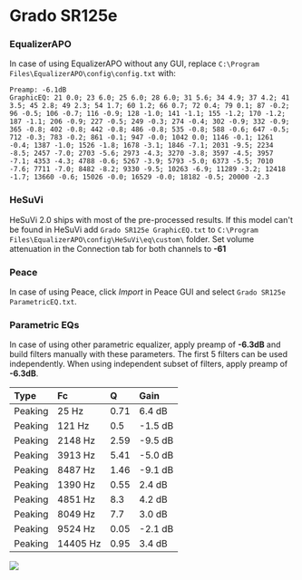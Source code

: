 # Grado SR125e

### EqualizerAPO
In case of using EqualizerAPO without any GUI, replace `C:\Program Files\EqualizerAPO\config\config.txt`
with:
```
Preamp: -6.1dB
GraphicEQ: 21 0.0; 23 6.0; 25 6.0; 28 6.0; 31 5.6; 34 4.9; 37 4.2; 41 3.5; 45 2.8; 49 2.3; 54 1.7; 60 1.2; 66 0.7; 72 0.4; 79 0.1; 87 -0.2; 96 -0.5; 106 -0.7; 116 -0.9; 128 -1.0; 141 -1.1; 155 -1.2; 170 -1.2; 187 -1.1; 206 -0.9; 227 -0.5; 249 -0.3; 274 -0.4; 302 -0.9; 332 -0.9; 365 -0.8; 402 -0.8; 442 -0.8; 486 -0.8; 535 -0.8; 588 -0.6; 647 -0.5; 712 -0.3; 783 -0.2; 861 -0.1; 947 -0.0; 1042 0.0; 1146 -0.1; 1261 -0.4; 1387 -1.0; 1526 -1.8; 1678 -3.1; 1846 -7.1; 2031 -9.5; 2234 -8.5; 2457 -7.0; 2703 -5.6; 2973 -4.3; 3270 -3.8; 3597 -4.5; 3957 -7.1; 4353 -4.3; 4788 -0.6; 5267 -3.9; 5793 -5.0; 6373 -5.5; 7010 -7.6; 7711 -7.0; 8482 -8.2; 9330 -9.5; 10263 -6.9; 11289 -3.2; 12418 -1.7; 13660 -0.6; 15026 -0.0; 16529 -0.0; 18182 -0.5; 20000 -2.3
```

### HeSuVi
HeSuVi 2.0 ships with most of the pre-processed results. If this model can't be found in HeSuVi add
`Grado SR125e GraphicEQ.txt` to `C:\Program Files\EqualizerAPO\config\HeSuVi\eq\custom\` folder.
Set volume attenuation in the Connection tab for both channels to **-61**

### Peace
In case of using Peace, click *Import* in Peace GUI and select `Grado SR125e ParametricEQ.txt`.

### Parametric EQs
In case of using other parametric equalizer, apply preamp of **-6.3dB** and build filters manually
with these parameters. The first 5 filters can be used independently.
When using independent subset of filters, apply preamp of **-6.3dB**.

| Type    | Fc       |    Q | Gain    |
|:--------|:---------|:-----|:--------|
| Peaking | 25 Hz    | 0.71 | 6.4 dB  |
| Peaking | 121 Hz   | 0.5  | -1.5 dB |
| Peaking | 2148 Hz  | 2.59 | -9.5 dB |
| Peaking | 3913 Hz  | 5.41 | -5.0 dB |
| Peaking | 8487 Hz  | 1.46 | -9.1 dB |
| Peaking | 1390 Hz  | 0.55 | 2.4 dB  |
| Peaking | 4851 Hz  | 8.3  | 4.2 dB  |
| Peaking | 8049 Hz  | 7.7  | 3.0 dB  |
| Peaking | 9524 Hz  | 0.05 | -2.1 dB |
| Peaking | 14405 Hz | 0.95 | 3.4 dB  |

![](https://raw.githubusercontent.com/jaakkopasanen/AutoEq/master/results/rtings/avg/Grado%20SR125e/Grado%20SR125e.png)